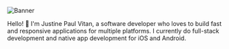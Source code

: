 ![Banner](https://res.cloudinary.com/dhv9gcew6/image/upload/q_auto/v1633559177/banner-github_acjh65.png)


Hello! 👋 I'm Justine Paul Vitan, a software developer who loves to build fast and responsive applications for multiple platforms. I currently do full-stack development and native app development for iOS and Android.
